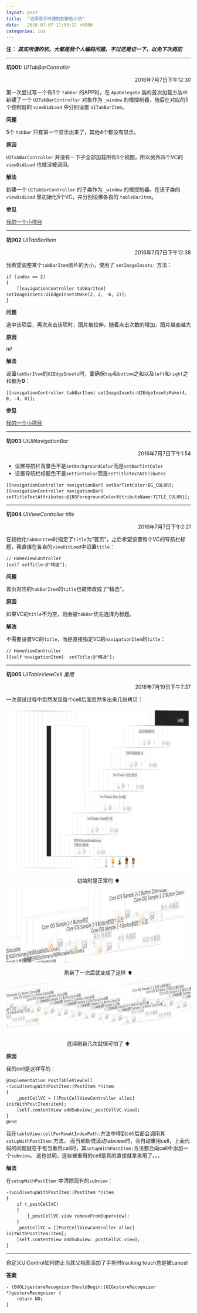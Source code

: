 ```yaml
---
layout: post
title:  "记录练手时遇到的那些小坑"
date:   2016-07-07 11:59:21 +0800
categories: ios
---
```

**注：** ***其实所谓的坑，大都是我个人编码问题，不过还是记一下，以免下次再犯***

* * *

**坑001:** *UITabBarController*  
<p align="right"> 2016年7月7日下午12:30 </p>

第一次尝试写一个有5个 `tabbar` 的APP时，在 `AppDelegate` 类的首次加载方法中新建了一个 `UITabBarController` 对象作为 `_window` 的根控制器，随后在对应的5个控制器的 `viewDidLoad` 中分别设置 `UITabBarItem`。

**问题**

5个 `tabbar` 只有第一个显示出来了，其他4个都没有显示。

**原因**

 `UITabBarController` 并没有一下子全部加载所有5个视图，所以另外四个VC的 `viewDidLoad` 也就没被调用。
 
 **解法**
 
 新建一个 `UITabBarController` 的子类作为 `_window` 的根控制器。在该子类的 `viewDidLoad` 里初始化5个VC，并分别设置各自的 `tableBarItem`。
 
**参见**

[我的一个小项目](https://github.com/YangXinlei/gIT-pages/blob/develop/gIT%20pages/RootTabBarController.m)

* * *

**坑002** *UITabBarItem*
<p align="right"> 2016年7月7日下午12:38 </p>

我希望调整某个`tabBarItem`图片的大小，使用了 `setImageInsets:` 方法：

```objc
if (index == 2)
{
    [[navigationController tabBarItem] setImageInsets:UIEdgeInsetsMake(2, 2, -6, 2)];
}
```  
**问题**

选中该项后，再次点击该项时，图片被拉伸，随着点击次数的增加，图片越变越大

**原因**

*nil*
 
 **解法**
 
设置`tabBarItem`的`UIEdgeInsets`时，要确保`top`和`bottom`之和以及`left`和`right`之和都为**0**：

```objc 
[[navigationController tabBarItem] setImageInsets:UIEdgeInsetsMake(4, 0, -4, 0)];
```  
**参见**

[我的一个小项目](https://github.com/YangXinlei/gIT-pages/blob/develop/gIT%20pages/RootTabBarController.m)

* * *

**坑003** *UIUINavigationBar*
<p align="right"> 2016年7月7日下午1:54 </p>

* 设置导航栏背景色不是`setBackgroundColor`而是`setBarTintColor`
* 设置导航栏标题色不是`setTintColor`而是`setTitleTextAttributes`

```objc
[[navigationController navigationBar] setBarTintColor:BG_COLOR];
[[navigationController navigationBar] setTitleTextAttributes:@{NSForegroundColorAttributeName:TITLE_COLOR}];
```

* * *

**坑004** *UIViewController title*
<p align="right"> 2016年7月7日下午2:21 </p>

在初始化`tabBarItem`时指定了`title`为“首页”，之后希望设置每个VC的导航栏标题，我直接在各自的`viewDidLoad`中设置`title`：

```objc
// HomeViewController
[self setTitle:@"精选"];
```  
**问题**

首页对应的`tabBarItem`的`title`也被修改成了“精选”。

**原因**

如果VC的`title`不为空，则会被`tabBar`优先选择为标题。
 
 **解法**
 
不需要设置VC的`title`，而是直接指定VC的`navigationItem`的`title`：

```objc
// HomeViewController
[[self navigationItem]  setTitle:@"精选"];
```  

* * *

**坑005** *UITableViewCell 重用*
<p align="right"> 2016年7月19日下午7:37 </p>

一次调试过程中忽然发现每个cell后面忽然多出来几份拷贝：  

![启动后](/src/images/20160707/005_1.png)  
<p align="center">初始时是正常的 ⬆️ </p>

![刷新一次](/src/images/20160707/005_22.png)  
<p align="center">刷新了一次后就变成了这样 ⬆️ </p>

![刷新数次](/src/images/20160707/005_32.png)  
<p align="center">连续刷新几次就很可怕了 ⬆️ </p>

**原因**

我的cell是这样写的：  

```objc
@implementation PostTableViewCell
-(void)setupWithPostItem:(PostItem *)item
{
    _postCellVC = [[PostCellViewController alloc] initWithPostItem:item];   
    [self.contentView addSubview:_postCellVC.view];
}
@end
``` 

我在`tableView:cellForRowAtIndexPath:`方法中得到cell后都会调用其`setupWithPostItem:`方法。
而当刷新或滚动tabview时，会自动重用cell，上面代码的问题就在于每当重用cell时，其`setupWithPostItem:`方法都会向cell中添加一个`subview`。
这也说明，这些被重用的cell是真的直接就拿来用了。。。

 **解法**
 
在`setupWithPostItem:`中清除现有的`subview`： 
 
```objc
-(void)setupWithPostItem:(PostItem *)item
{
    if (_postCellVC)
    {
        [_postCellVC.view removeFromSuperview];
    }
    _postCellVC = [[PostCellViewController alloc] initWithPostItem:item];
    [self.contentView addSubview:_postCellVC.view];
}
``` 


* * *

自定义UIControl如何防止当其父视图添加了手势时tracking touch总是被cancel

**答案**

```objc
- (BOOL)gestureRecognizerShouldBegin:(UIGestureRecognizer *)gestureRecognizer {
    return NO;
}
```


